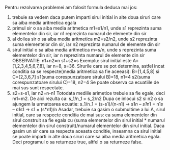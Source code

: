 Pentru rezolvarea problemei am folosit formula dedusa mai jos:
1. trebuie sa vedem daca putem imparti sirul initial in alte doua siruri care sa aiba media aritmetica egala
2. primul sir o sa aiba media aritmetica m1=s1/n1, unde s1 reprezinta suma elementelor din sir, iar n1 reprezinta numarul de elemente din sir
3. al doilea sir o sa aiba media aritmetica m2=s2/n2, unde s2 reprezinta suma elementelor din sir, iar n2 reprezinta numarul de elemente din sir
4. sirul initial o sa aiba media aritmetica m=s/n, unde s reprezinta suma elementelor din sir, iar n reprezinta numarul de elemente din sir
OBSERVATIE:   n1+n2=n 
            s1+s2=s
Exemplu: sirul initial este A=[1,2,3,4,5,6,7,8], iar n=8, s=36. Sirurile care se pot determina, astfel incat conditia sa se respecte(media aritmetica sa fie aceeasi): B=[1,4,5,8] si C=[2,3,6,7]
s1(suma corespunzatoare sirului B)=18, n1=4
s2(suma corespunzatoare sirului C)=18, n2=4
Se poate observa ca ecuatiile de mai sus sunt respectate.
5. s2=s-s1, iar n2=n-n1
Totodata mediile arimetice trebuie sa fie egale, deci m1=m2. De aici rezulta ca:  s_1/n_1  =  s_2/n2
Dupa ce inlocui s2 si n2 o sa ajungem la urmatoarea ecuatie:  s_1/n_1  =  (s-s1)/(n-n1) → s1*n – s1*n1 = n1*s – n1*s1 → s1 = (s*n1)/n
Asadar, trebuie sa gasim o submultime a lui A, sirul initial, care sa respecte conditia de mai sus: ca suma elementelor din sirul construit sa fie egala cu (suma elementelor din sirul initial * numarul elementelor din sirul construit)/numarul elementelor din sirul initial.
Daca gasim un sir care sa respecte aceasta conditie, inseamna ca sirul initial se poate imparti in alte doua siruri care sa aiba media aritmetica egala. Deci programul o sa returneze true, altfel o sa returneze false. 
